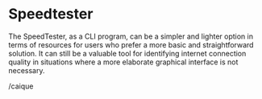 ﻿# Speedtester
The SpeedTester, as a CLI program, can be a simpler and lighter option in terms of resources for users 
who prefer a more basic and straightforward solution. It can still be a valuable tool for identifying internet 
connection quality in situations where a more elaborate graphical interface is not necessary.



/caique
